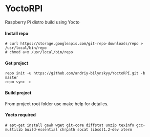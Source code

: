 # YoctoRPI
Raspberry Pi distro build using Yocto

#### Install repo

	# curl https://storage.googleapis.com/git-repo-downloads/repo > /usr/local/bin/repo
	# chmod a+x /usr/local/bin/repo


#### Get project

	repo init -u https://github.com/andriy-bilynskyy/YoctoRPI.git -b master
	repo sync -c
	
#### Build project

From project root folder use make help for detailes.

#### Yocto required

    # apt-get install gawk wget git-core diffstat unzip texinfo gcc-multilib build-essential chrpath socat libsdl1.2-dev xterm
